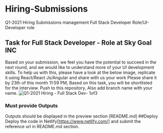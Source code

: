 # Hiring-Submissions
Q1-2021 Hiring Submissions management Full Stack Developer Role/UI- Developer role
## Task for Full Stack Developer - Role at Sky Goal INC
Based on your submission, we feel you have the potential to succeed in the next round, and we would like to understand more of your UI development skills. To help us with this, please have a look at the below image, replicate it using React/React Js/Angular and share with us your work
Please share it by 23th of this month  11:59 PM, Based on this task, you will be shortlisted for the interview.
Push to this repository, Also add branch name with your name.
![Q1-2021 Hiring - Full Stack Dev- 1of3](https://user-images.githubusercontent.com/80752685/111294654-8c1b7180-8670-11eb-88e2-7624641e7d36.jpeg)
### Must provide Outputs
 Outputs should be displayed in the preview section [README.md] 
##Deploy
Deploy the code in Netlify[https://www.netlify.com/] and submit the reference url in README.md section.
